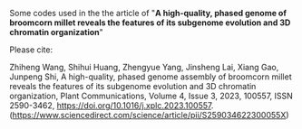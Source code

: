 Some codes used in the the article of "**A high-quality, phased genome of broomcorn millet reveals the features of its subgenome evolution and 3D chromatin organization**"

Please cite:

Zhiheng Wang, Shihui Huang, Zhengyue Yang, Jinsheng Lai, Xiang Gao, Junpeng Shi,
A high-quality, phased genome assembly of broomcorn millet reveals the features of its subgenome evolution and 3D chromatin organization,
Plant Communications,
Volume 4, Issue 3,
2023,
100557,
ISSN 2590-3462,
https://doi.org/10.1016/j.xplc.2023.100557.
(https://www.sciencedirect.com/science/article/pii/S259034622300055X)

